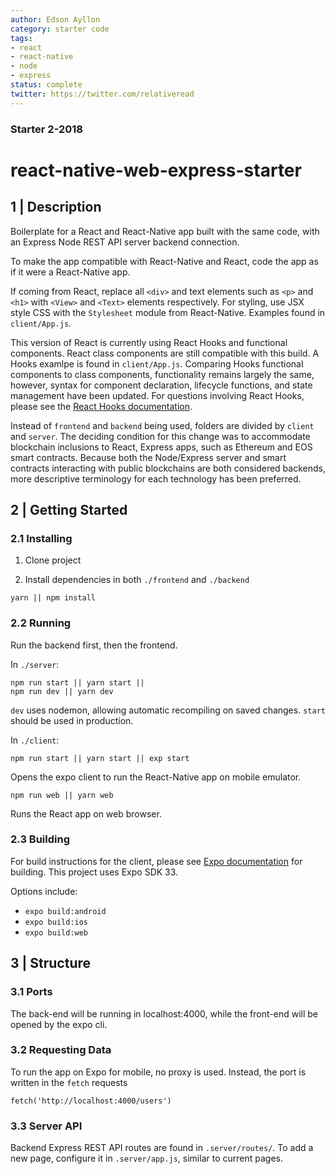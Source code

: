 ```yaml
---
author: Edson Ayllon
category: starter code
tags: 
- react
- react-native
- node
- express
status: complete
twitter: https://twitter.com/relativeread
---
```


### Starter 2-2018 

# react-native-web-express-starter

## 1 | Description

Boilerplate for a React and React-Native app built with the same code, with an Express Node REST API server backend connection. 

To make the app compatible with React-Native and React, code the app as if it were a React-Native app. 

If coming from React, replace all `<div>` and text elements such as `<p>` and `<h1>` with `<View>` and `<Text>` elements respectively. For styling, use JSX style CSS with the `Stylesheet` module from React-Native. Examples found in `client/App.js`.

This version of React is currently using React Hooks and functional components. React class components are still compatible with this build. A Hooks examlpe is found in `client/App.js`. Comparing Hooks functional components to class components, functionality remains largely the same, however, syntax for component declaration, lifecycle functions, and state management have been updated. For questions involving React Hooks, please see the [React Hooks documentation](https://reactjs.org/docs/hooks-faq.html). 

Instead of `frontend` and `backend` being used, folders are divided by `client` and `server`. The deciding condition for this change was to accommodate blockchain inclusions to React, Express apps, such as Ethereum and EOS smart contracts. Because both the Node/Express server and smart contracts interacting with public blockchains are both considered backends, more descriptive terminology for each technology has been preferred. 


## 2 | Getting Started


### 2.1 Installing

1. Clone project

2. Install dependencies in both `./frontend` and `./backend`

```
yarn || npm install
```

### 2.2 Running

Run the backend first, then the frontend.

In `./server`:

```
npm run start || yarn start || 
npm run dev || yarn dev 
```

`dev` uses nodemon, allowing automatic recompiling on saved changes. `start` should be used in production. 


In `./client`:

```
npm run start || yarn start || exp start
```

Opens the expo client to run the React-Native app on mobile emulator.


```
npm run web || yarn web
```

Runs the React app on web browser.

### 2.3 Building

For build instructions for the client, please see [Expo documentation](https://docs.expo.io/versions/latest/distribution/building-standalone-apps/) for building. This project uses Expo SDK 33. 

Options include:
* `expo build:android` 
* `expo build:ios`
* `expo build:web`


## 3 | Structure

### 3.1 Ports

The back-end will be running in localhost:4000, while the front-end will be opened by the expo cli.

### 3.2 Requesting Data

To run the app on Expo for mobile, no proxy is used. Instead, the port is
written in the `fetch` requests

```
fetch('http://localhost:4000/users')
```

### 3.3 Server API

Backend Express REST API routes are found in `.server/routes/`. To add a new page, configure it in `.server/app.js`, similar to current pages.
